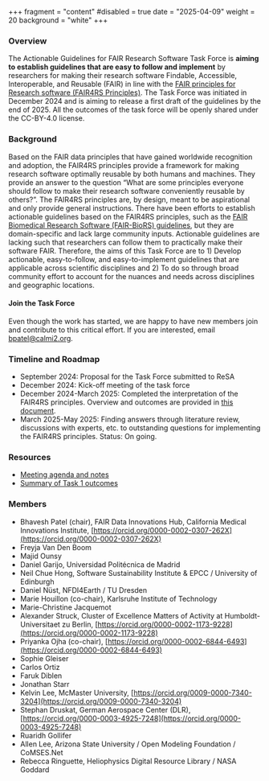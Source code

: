 +++
fragment = "content"
#disabled = true
date = "2025-04-09"
weight = 20
background = "white"
+++

### Overview

The Actionable Guidelines for FAIR Research Software Task Force is **aiming to establish guidelines that are easy to follow and implement** by researchers for making their research software Findable, Accessible, Interoperable, and Reusable (FAIR) in line with the [FAIR principles for Research software (FAIR4RS Principles)](https://doi.org/10.1038/s41597-022-01710-x). The Task Force was initiated in December 2024 and is aiming to release a first draft of the guidelines by the end of 2025. All the outcomes of the task force will be openly shared under the CC-BY-4.0 license.  

### Background

Based on the FAIR data principles that have gained worldwide recognition and adoption, the FAIR4RS principles provide a framework for making research software optimally reusable by both humans and machines. They provide an answer to the question “What are some principles everyone should follow to make their research software conveniently reusable by others?”. The FAIR4RS principles are, by design, meant to be aspirational and only provide general instructions. There have been efforts to establish actionable guidelines based on the FAIR4RS principles, such as the [FAIR Biomedical Research Software (FAIR-BioRS) guidelines](https://doi.org/10.1038/s41597-023-02463-x), but they are domain-specific and lack large community inputs. Actionable guidelines are lacking such that researchers can follow them to practically make their software FAIR. Therefore, the aims of this Task Force are to 1) Develop actionable, easy-to-follow, and easy-to-implement guidelines that are applicable across scientific disciplines and 2) To do so through broad community effort to account for the nuances and needs across disciplines and geographic locations.  

#### Join the Task Force

Even though the work has started, we are happy to have new members join and contribute to this critical effort. If you are interested, email [bpatel@calmi2.org](mailto:bpatel@calmi2.org).  

### Timeline and Roadmap

- September 2024: Proposal for the Task Force submitted to ReSA
- December 2024: Kick-off meeting of the task force
- December 2024-March 2025: Completed the interpretation of the FAIR4RS principles. Overview and outcomes are provided in [this document](https://docs.google.com/document/d/1xZsRmllP1_cusDepGZjf80F9soM-fxrFz3HLsd2ER98/edit?usp=sharing).
- March 2025-May 2025: Finding answers through literature review, discussions with experts, etc. to outstanding questions for implementing the FAIR4RS principles. Status: On going.

### Resources

- [Meeting agenda and notes](https://docs.google.com/document/d/1NmdhTdvFviYSsYjKVVRbAoJPzd8NYIUp1GmjlqWp52Q/edit?usp=sharing)
- [Summary of Task 1 outcomes](https://docs.google.com/document/d/1xZsRmllP1_cusDepGZjf80F9soM-fxrFz3HLsd2ER98/edit?usp=sharing)

### Members

- Bhavesh Patel (chair), FAIR Data Innovations Hub, California Medical Innovations Institute, [https://orcid.org/0000-0002-0307-262X](https://orcid.org/0000-0002-0307-262X)
- Freyja Van Den Boom
- Majid Ounsy
- Daniel Garijo, Universidad Politécnica de Madrid
- Neil Chue Hong, Software Sustainability Institute & EPCC / University of Edinburgh
- Daniel Nüst, NFDI4Earth / TU Dresden
- Marie Houillon (co-chair), Karlsruhe Institute of Technology
- Marie-Christine Jacquemot
- Alexander Struck, Cluster of Excellence Matters of Activity at Humboldt-Universitaet zu Berlin, [https://orcid.org/0000-0002-1173-9228](https://orcid.org/0000-0002-1173-9228)
- Priyanka Ojha (co-chair), [https://orcid.org/0000-0002-6844-6493](https://orcid.org/0000-0002-6844-6493)
- Sophie Gleiser
- Carlos Ortiz
- Faruk Diblen
- Jonathan Starr
- Kelvin Lee, McMaster University, [https://orcid.org/0009-0000-7340-3204](https://orcid.org/0009-0000-7340-3204)
- Stephan Druskat, German Aerospace Center (DLR), [https://orcid.org/0000-0003-4925-7248](https://orcid.org/0000-0003-4925-7248)
- Ruaridh Gollifer
- Allen Lee, Arizona State University / Open Modeling Foundation / CoMSES.Net
- Rebecca Ringuette, Heliophysics Digital Resource Library / NASA Goddard
